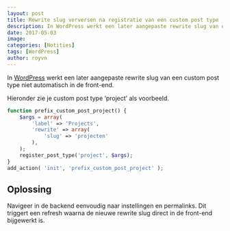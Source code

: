 ```yaml
---
layout: post
title: Rewrite slug verversen na registratie van een custom post type
description: In WordPress werkt een later aangepaste rewrite slug van een custom post type niet automatisch in...
date: 2017-05-03
image:
categories: [Notities]
tags: [WordPress]
author: royvn
---
```


In [WordPress](https://nl.wordpress.com/) werkt een later aangepaste rewrite slug van een custom post type niet automatisch in de front-end.

Hieronder zie je custom post type ‘project’ als voorbeeld.

```php
function prefix_custom_post_project() {
    $args = array(
        'label' => 'Projects',
        'rewrite' => array(
            'slug' => 'projecten'
        ),
    );
    register_post_type('project', $args);
}
add_action( 'init', 'prefix_custom_post_project' );
```

## Oplossing

Navigeer in de backend eenvoudig naar instellingen en permalinks. Dit triggert een refresh waarna de nieuwe rewrite slug direct in de front-end bijgewerkt is.
